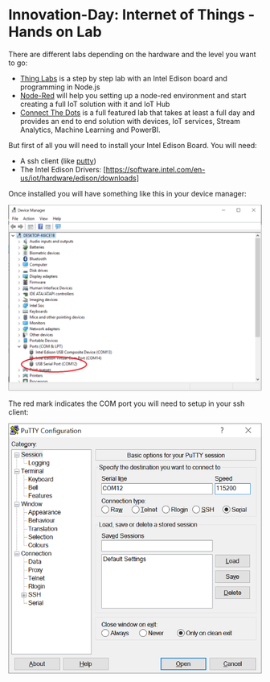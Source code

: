 # Innovation-Day: Internet of Things - Hands on Lab

There are different labs depending on the hardware and the level you want to go:
* [Thing Labs](http://thinglabs.io/labs/edison/) is a step by step lab with an Intel Edison board and programming in Node.js
* [Node-Red](node-red_lab.md) will help you setting up a node-red environment and start creating a full IoT solution with it and IoT Hub
* [Connect The Dots](http://connectthedots.io) is a full featured lab that takes at least a full day and provides an end to end solution with devices, IoT services, Stream Analytics, Machine Learning and PowerBI.

But first of all you will need to install your Intel Edison Board. You will need:

* A ssh client (like [putty](http://www.putty.org/))
* The Intel Edison Drivers: [https://software.intel.com/en-us/iot/hardware/edison/downloads]

Once installed you will have something like this in your device manager:

![ports](./images/ports.png)

The red mark indicates the COM port you will need to setup in your ssh client:

![putty](./images/serial.png)






